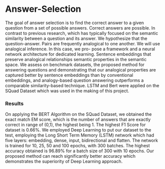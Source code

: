 # Answer-Selection
The goal of answer selection is to find the correct answer to a given question from a set of possible answers. Correct answers are possible. In contrast to previous research, which has typically focused on the semantic similarity between a question and its answer. We hypothesize that the question-answer. Pairs are frequently analogical to one another. We will use analogical inference. In this case, we pro- pose a framework and a neural network architecture for dedicated learning. Sentence embeddings that preserve analogical relationships semantic properties in the semantic space. We assess on benchmark datasets, the proposed method for answering questions and demonstrating that our analogical properties are captured better by sentence embeddings than by conventional embeddings, and analogy-based question answering outperforms a comparable similarity-based technique. LSTM and Bert were applied on the SQuad Dataset which was used in the making of this project.

### Results
On applying the BERT Algorithm on the SQuad Dataset, we obtained the exact match EM score, which is the number of answers that are exactly correct in range of (0,1), the highest being 1. The highest F1 Score for dataset is 0.66\%. 
We employed Deep Learning to put our dataset to the test, employing the Long Short Term Memory (LSTM) network which had five layers: embedding, dense, input, bidirectional and flatten. The network is trained for 10, 25, 50 and 100 epochs, with 300 batches. The highest accuracy obtained is 96.89\% for a batch size of 300 with 10 epochs. Our proposed method can reach significantly better accuracy which demonstrates the superiority of Deep Learning approach.
